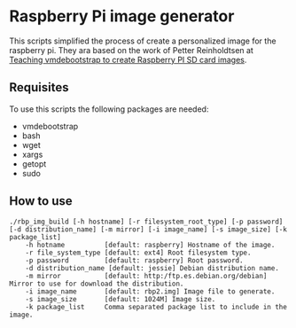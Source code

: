 # Raspberry Pi image generator

This scripts simplified the process of create a personalized image for the
raspberry pi. They ara based on the work of Petter Reinholdtsen at [Teaching vmdebootstrap to create Raspberry PI SD card images](http://people.skolelinux.org/pere/blog/Teaching_vmdebootstrap_to_create_Raspberry_Pi_SD_card_images.html).

## Requisites

To use this scripts the following packages are needed:
* vmdebootstrap
* bash
* wget
* xargs
* getopt
* sudo 

## How to use

	./rbp_img_build [-h hostname] [-r filesystem_root_type] [-p password] [-d distribution_name] [-m mirror] [-i image_name] [-s image_size] [-k package_list]
		-h hotname          [default: raspberry] Hostname of the image.
		-r file_system_type [default: ext4] Root filesystem type.
		-p password         [default: raspberry] Root password.
		-d distribution_name [default: jessie] Debian distribution name.
		-m mirror           [default: http:/ftp.es.debian.org/debian] Mirror to use for download the distribution.
		-i image_name       [default: rbp2.img] Image file to generate.
		-s image_size       [default: 1024M] Image size.
		-k package_list     Comma separated package list to include in the image.
